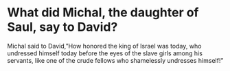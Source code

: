 # What did Michal, the daughter of Saul, say to David?

Michal said to David,”How honored the king of Israel was today, who undressed himself today before the eyes of the slave girls among his servants, like one of the crude fellows who shamelessly undresses himself!”
